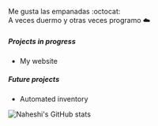Me gusta las empanadas :octocat:          
A veces duermo y otras veces programo :cloud:
##### Projects in progress
* My website
##### Future projects
* Automated inventory
<!---
Naheshi/Naheshi is a ✨ special ✨ repository because its `README.md` (this file) appears on your GitHub profile.
You can click the Preview link to take a look at your changes.
--->

![Naheshi's GitHub stats](https://github-readme-stats.vercel.app/api?username=naheshi&show_icons=true&theme=radical)
